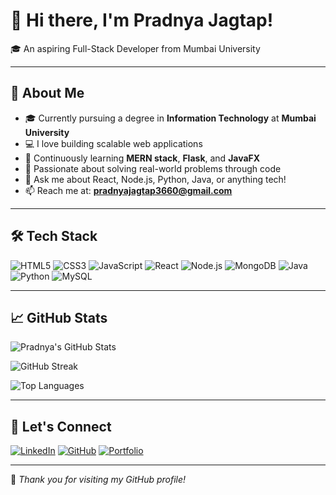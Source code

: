 # 👋 Hi there, I'm Pradnya Jagtap!  
🎓 An aspiring Full-Stack Developer from Mumbai University

---

## 💫 About Me

- 🎓 Currently pursuing a degree in **Information Technology** at **Mumbai University**
- 💻 I love building scalable web applications
- 🌱 Continuously learning **MERN stack**, **Flask**, and **JavaFX**
- 🔭 Passionate about solving real-world problems through code
- 💬 Ask me about React, Node.js, Python, Java, or anything tech!
- 📫 Reach me at: **pradnyajagtap3660@gmail.com**

---

## 🛠️ Tech Stack

![HTML5](https://img.shields.io/badge/-HTML5-E34F26?logo=html5&logoColor=white&style=flat)
![CSS3](https://img.shields.io/badge/-CSS3-1572B6?logo=css3&logoColor=white&style=flat)
![JavaScript](https://img.shields.io/badge/-JavaScript-F7DF1E?logo=javascript&logoColor=black&style=flat)
![React](https://img.shields.io/badge/-React-61DAFB?logo=react&logoColor=black&style=flat)
![Node.js](https://img.shields.io/badge/-Node.js-339933?logo=node.js&logoColor=white&style=flat)
![MongoDB](https://img.shields.io/badge/-MongoDB-47A248?logo=mongodb&logoColor=white&style=flat)
![Java](https://img.shields.io/badge/-Java-007396?logo=java&logoColor=white&style=flat)
![Python](https://img.shields.io/badge/-Python-3776AB?logo=python&logoColor=white&style=flat)
![MySQL](https://img.shields.io/badge/-MySQL-4479A1?logo=mysql&logoColor=white&style=flat)

---

## 📈 GitHub Stats

![Pradnya's GitHub Stats](https://github-readme-stats.vercel.app/api?username=Pradnyajagtap-3660&theme=dark&hide_border=false&include_all_commits=true&count_private=true)

![GitHub Streak](https://github-readme-streak-stats.herokuapp.com/?user=Pradnyajagtap-3660&theme=dark&hide_border=false)

![Top Languages](https://github-readme-stats.vercel.app/api/top-langs/?username=Pradnyajagtap-3660&layout=compact&theme=dark&hide_border=false)

---

## 🔗 Let's Connect

[![LinkedIn](https://img.shields.io/badge/-LinkedIn-0A66C2?logo=linkedin&logoColor=white)](https://www.linkedin.com/in/pradnya-jagtap-348610270/)
[![GitHub](https://img.shields.io/badge/-GitHub-181717?logo=github&logoColor=white)](https://github.com/Pradnyajagtap-3660)
[![Portfolio](https://img.shields.io/badge/-Portfolio-000?logo=google-chrome&logoColor=white)](https://your-portfolio-link.vercel.app) <!-- Update this if deployed -->

---

📌 *Thank you for visiting my GitHub profile!*
